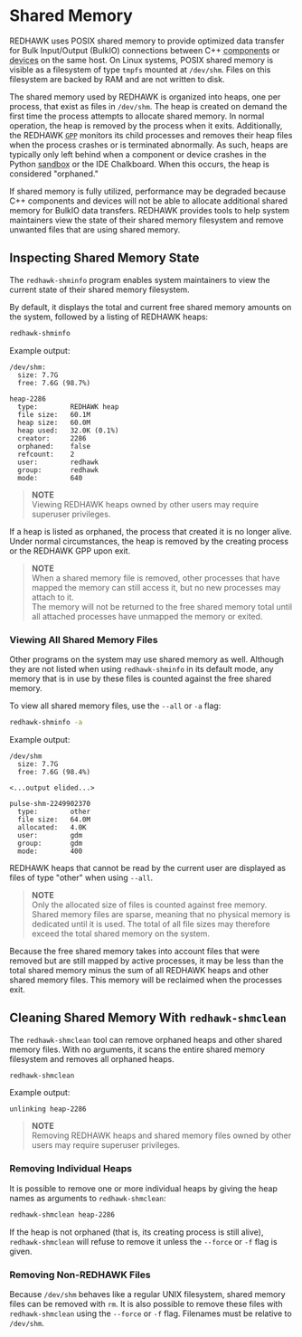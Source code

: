 # Shared Memory

REDHAWK uses POSIX shared memory to provide optimized data transfer for Bulk Input/Output (BulkIO) connections between C++ <abbr title="See Glossary.">components</abbr> or <abbr title="See Glossary.">devices</abbr> on the same host.
On Linux systems, POSIX shared memory is visible as a filesystem of type `tmpfs` mounted at `/dev/shm`.
Files on this filesystem are backed by RAM and are not written to disk.

The shared memory used by REDHAWK is organized into heaps, one per process, that exist as files in `/dev/shm`.
The heap is created on demand the first time the process attempts to allocate shared memory.
In normal operation, the heap is removed by the process when it exits.
Additionally, the REDHAWK <abbr title="See Glossary.">`GPP`</abbr> monitors its child processes and removes their heap files when the process crashes or is terminated abnormally.
As such, heaps are typically only left behind when a component or device crashes in the Python <abbr title="See Glossary.">sandbox</abbr> or the IDE Chalkboard.
When this occurs, the heap is considered "orphaned."

If shared memory is fully utilized, performance may be degraded because C++ components and devices will not be able to allocate additional shared memory for BulkIO data transfers.
REDHAWK provides tools to help system maintainers view the state of their shared memory filesystem and remove unwanted files that are using shared memory.

## Inspecting Shared Memory State

The `redhawk-shminfo` program enables system maintainers to view the current state of their shared memory filesystem.

By default, it displays the total and current free shared memory amounts on the system, followed by a listing of REDHAWK heaps:
```bash
redhawk-shminfo
```

Example output:
```
/dev/shm:
  size: 7.7G
  free: 7.6G (98.7%)

heap-2286
  type:        REDHAWK heap
  file size:   60.1M
  heap size:   60.0M
  heap used:   32.0K (0.1%)
  creator:     2286
  orphaned:    false
  refcount:    2
  user:        redhawk
  group:       redhawk
  mode:        640
```


> **NOTE**  
> Viewing REDHAWK heaps owned by other users may require superuser privileges.  

If a heap is listed as orphaned, the process that created it is no longer alive.
Under normal circumstances, the heap is removed by the creating process or the REDHAWK GPP upon exit.

> **NOTE**  
> When a shared memory file is removed, other processes that have mapped the memory can still access it, but no new processes may attach to it.  
> The memory will not be returned to the free shared memory total until all attached processes have unmapped the memory or exited.

### Viewing All Shared Memory Files

Other programs on the system may use shared memory as well.
Although they are not listed when using `redhawk-shminfo` in its default mode, any memory that is in use by these files is counted against the free shared memory.

To view all shared memory files, use the `--all` or `-a` flag:
```bash
redhawk-shminfo -a
```

Example output:
```
/dev/shm
  size: 7.7G
  free: 7.6G (98.4%)

<...output elided...>

pulse-shm-2249902370
  type:        other
  file size:   64.0M
  allocated:   4.0K
  user:        gdm
  group:       gdm
  mode:        400
```

REDHAWK heaps that cannot be read by the current user are displayed as files of type "other" when using `--all`.

> **NOTE**  
> Only the allocated size of files is counted against free memory.
> Shared memory files are sparse, meaning that no physical memory is dedicated until it is used.
> The total of all file sizes may therefore exceed the total shared memory on the system.

Because the free shared memory takes into account files that were removed but are still mapped by active processes, it may be less than the total shared memory minus the sum of all REDHAWK heaps and other shared memory files.
This memory will be reclaimed when the processes exit.

## Cleaning Shared Memory With `redhawk-shmclean`

The `redhawk-shmclean` tool can remove orphaned heaps and other shared memory files.
With no arguments, it scans the entire shared memory filesystem and removes all orphaned heaps.

```bash
redhawk-shmclean
```

Example output:
```
unlinking heap-2286
```


> **NOTE**  
> Removing REDHAWK heaps and shared memory files owned by other users may require superuser privileges.  

### Removing Individual Heaps

It is possible to remove one or more individual heaps by giving the heap names as arguments to `redhawk-shmclean`:

```bash
redhawk-shmclean heap-2286
```

If the heap is not orphaned (that is, its creating process is still alive), `redhawk-shmclean` will refuse to remove it unless the `--force` or `-f` flag is given.

### Removing Non-REDHAWK Files

Because `/dev/shm` behaves like a regular UNIX filesystem, shared memory files can be removed with `rm`.
It is also possible to remove these files with `redhawk-shmclean` using the `--force` or `-f` flag.
Filenames must be relative to `/dev/shm`.
